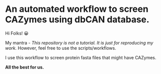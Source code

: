 # An automated workflow to screen CAZymes using dbCAN database.

Hi Folks! 😀

My mantra - *This repository is not a tutorial. It is just for reproducing my work.* However, feel free to use the scripts/workflows.

I use this workflow to screen protein fasta files that might have CAZymes.

**All the best for us.**

